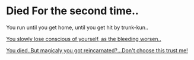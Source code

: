 # Died For the second time..

You run until you get home, until you get hit by trunk-kun..

[You slowly lose conscious of yourself, as the bleeding worsen..](noble.md)

[You died..But magicaly you got reincarnated?...Don't choose this trust me!](unknown.md)
